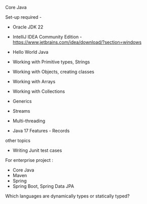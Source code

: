 
Core Java

Set-up required -
* Oracle JDK 22
* IntelliJ IDEA Community Edition - https://www.jetbrains.com/idea/download/?section=windows

* Hello World Java
* Working with Primitive types, Strings
* Working with Objects, creating classes
* Working with Arrays 
* Working with Collections
* Generics
* Streams
* Multi-threading
* Java 17 Features - Records

other topics
* Writing Junit test cases

For enterprise project :
* Core Java
* Maven
* Spring
* Spring Boot, Spring Data JPA

Which languages are dynamically types or statically typed?